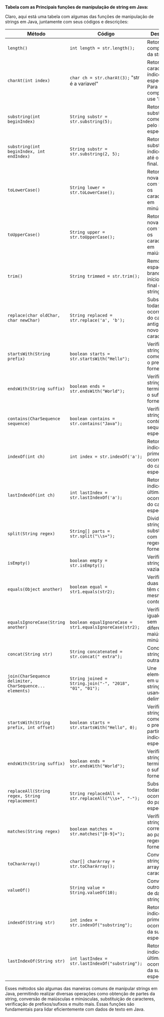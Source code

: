 **Tabela com as Principais funções de manipulação de string em Java:**

Claro, aqui está uma tabela com algumas das funções de manipulação de strings em Java, juntamente com seus códigos e descrições:

| Método                  | Código                                       | Descrição                                                            |
|-------------------------|-----------------------------------------------|----------------------------------------------------------------------|
| `length()`              | `int length = str.length();`                  | Retorna o comprimento da string.                                      |
| `charAt(int index)`     | `char ch = str.charAt(3);` "str é a variavel" | Retorna o caractere no índice especificado.   Para comparar use 'N'   |
| `substring(int beginIndex)` | `String substr = str.substring(5);`       | Retorna uma substring começando pelo índice especificado.             |
| `substring(int beginIndex, int endIndex)` | `String substr = str.substring(2, 5);` | Retorna uma substring do índice inicial até o índice final.         |
| `toLowerCase()`         | `String lower = str.toLowerCase();`           | Retorna uma nova string com todos os caracteres em minúsculas.        |
| `toUpperCase()`         | `String upper = str.toUpperCase();`           | Retorna uma nova string com todos os caracteres em maiúsculas.        |
| `trim()`                | `String trimmed = str.trim();`                | Remove espaços em branco do início e do final da string.              |
| `replace(char oldChar, char newChar)` | `String replaced = str.replace('a', 'b');` | Substitui todas as ocorrências do caractere antigo pelo novo caractere. |
| `startsWith(String prefix)` | `boolean starts = str.startsWith("Hello");` | Verifica se a string começa com o prefixo fornecido.                 |
| `endsWith(String suffix)` | `boolean ends = str.endsWith("World");`      | Verifica se a string termina com o sufixo fornecido.                  |
| `contains(CharSequence sequence)` | `boolean contains = str.contains("Java");` | Verifica se a string contém a sequência especificada.                |
| `indexOf(int ch)`        | `int index = str.indexOf('a');`               | Retorna o índice da primeira ocorrência do caractere especificado.     |
| `lastIndexOf(int ch)`    | `int lastIndex = str.lastIndexOf('a');`       | Retorna o índice da última ocorrência do caractere especificado.       |
| `split(String regex)`    | `String[] parts = str.split("\\s+");`         | Divide a string em substrings com base no regex fornecido.             |
| `isEmpty()`              | `boolean empty = str.isEmpty();`                 | Verifica se a string está vazia.                                      |
| `equals(Object another)` | `boolean equal = str1.equals(str2);`            | Verifica se duas strings têm o mesmo conteúdo.                        |
| `equalsIgnoreCase(String another)` | `boolean equalIgnoreCase = str1.equalsIgnoreCase(str2);` | Verifica a igualdade sem diferenciar maiúsculas e minúsculas. |
| `concat(String str)`     | `String concatenated = str.concat(" extra");`   | Concatena a string com outra string.                                   |
| `join(CharSequence delimiter, CharSequence... elements)` | `String joined = String.join("-", "2018", "01", "01");` | Une elementos em uma string usando um delimitador.        |
| `startsWith(String prefix, int offset)` | `boolean starts = str.startsWith("Hello", 0);` | Verifica se a string começa com o prefixo a partir do índice especificado. |
| `endsWith(String suffix)`| `boolean ends = str.endsWith("World");`         | Verifica se a string termina com o sufixo fornecido.                  |
| `replaceAll(String regex, String replacement)` | `String replacedAll = str.replaceAll("\\s+", "-");` | Substitui todas as ocorrências do padrão especificado.  |
| `matches(String regex)`   | `boolean matches = str.matches("[0-9]+");`      | Verifica se a string corresponde ao padrão regex fornecido.            |
| `toCharArray()`          | `char[] charArray = str.toCharArray();`         | Converte a string em um array de caracteres.                           |
| `valueOf()`              | `String value = String.valueOf(10);`             | Converte outros tipos de dados em strings.                             |
| `indexOf(String str)`    | `int index = str.indexOf("substring");`         | Retorna o índice da primeira ocorrência da substring especificada.     |
| `lastIndexOf(String str)`| `int lastIndex = str.lastIndexOf("substring");` | Retorna o índice da última ocorrência da substring especificada.       |

Esses métodos são algumas das maneiras comuns de manipular strings em Java, permitindo realizar diversas operações como obtenção de partes da string, conversão de maiúsculas e minúsculas, substituição de caracteres, verificação de prefixos/sufixos e muito mais. Essas funções são fundamentais para lidar eficientemente com dados de texto em Java.